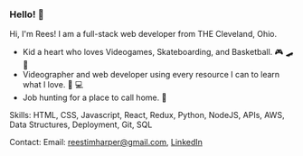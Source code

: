 ### Hello! 👋

Hi, I'm Rees! I am a full-stack web developer from THE Cleveland, Ohio.

- Kid a heart who loves Videogames, Skateboarding, and Basketball. :video_game: :skateboard: :basketball:
- Videographer and web developer using every resource I can to learn what I love. :vhs: :computer:
- Job hunting for a place to call home. :briefcase:

Skills: HTML, CSS, Javascript, React, Redux, Python, NodeJS, APIs, AWS, Data Structures, Deployment, Git, SQL

Contact: Email: reestimharper@gmail.com, [LinkedIn](https://www.linkedin.com/in/rees-harper/)
